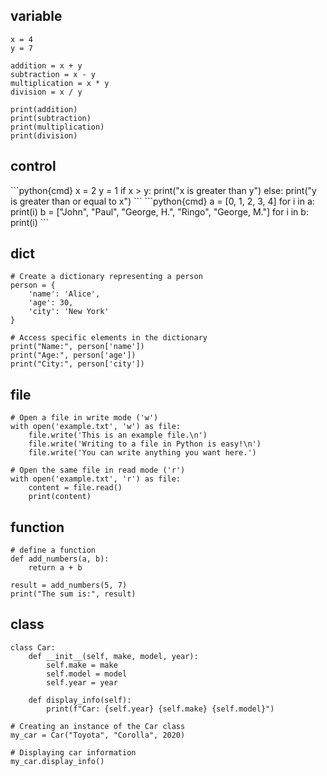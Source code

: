 ## variable
<p id="variable"></p>

```python{cmd}
x = 4
y = 7

addition = x + y
subtraction = x - y
multiplication = x * y
division = x / y

print(addition)
print(subtraction)
print(multiplication)
print(division)
```

## control
<p id="control"></p>
```python{cmd}
x = 2
y = 1
if x > y:
    print("x is greater than y")
else:
    print("y is greater than or equal to x")
```
```python{cmd}
a = [0, 1, 2, 3, 4]
for i in a:
    print(i)
b = ["John", "Paul", "George, H.", "Ringo", "George, M."]
for i in b:
    print(i)
```

## dict
<p id="dict"></p>

```python{cmd}
# Create a dictionary representing a person
person = {
    'name': 'Alice',
    'age': 30,
    'city': 'New York'
}

# Access specific elements in the dictionary
print("Name:", person['name'])
print("Age:", person['age'])
print("City:", person['city'])
```

## file
<p id="file"></p>

```python{cmd}
# Open a file in write mode ('w')
with open('example.txt', 'w') as file:
    file.write('This is an example file.\n')
    file.write('Writing to a file in Python is easy!\n')
    file.write('You can write anything you want here.')
```
```python{cmd}
# Open the same file in read mode ('r')
with open('example.txt', 'r') as file:
    content = file.read()
    print(content)
```

## function
<p id="function"></p>

```python{cmd}
# define a function
def add_numbers(a, b):
    return a + b

result = add_numbers(5, 7)
print("The sum is:", result)
```

## class
<p id="class"></p>

```python{cmd}
class Car:
    def __init__(self, make, model, year):
        self.make = make
        self.model = model
        self.year = year

    def display_info(self):
        print(f"Car: {self.year} {self.make} {self.model}")

# Creating an instance of the Car class
my_car = Car("Toyota", "Corolla", 2020)

# Displaying car information
my_car.display_info()
```

